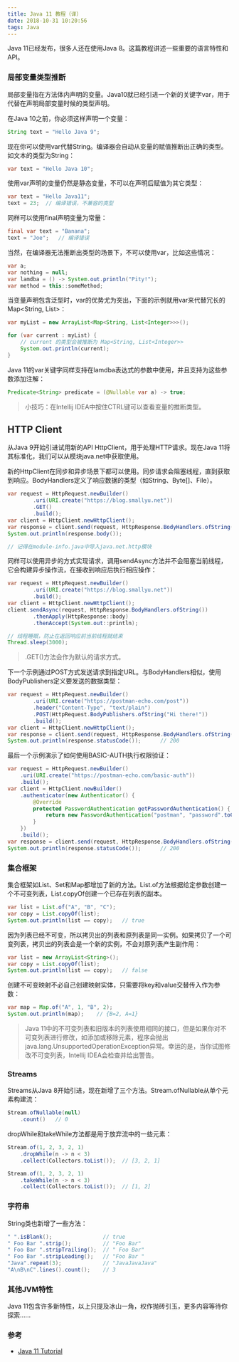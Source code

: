 ```yaml
---
title: Java 11 教程（译）
date: 2018-10-31 10:20:56
tags: Java
---
```


Java 11已经发布，很多人还在使用Java 8。这篇教程讲述一些重要的语言特性和API。

### 局部变量类型推断

局部变量指在方法体内声明的变量。Java10就已经引进一个新的关键字var，用于代替在声明局部变量时候的类型声明。

在Java 10之前，你必须这样声明一个变量：

```java
String text = "Hello Java 9";
```

现在你可以使用var代替String。编译器会自动从变量的赋值推断出正确的类型。如文本的类型为String：

```java
var text = "Hello Java 10";
```

使用var声明的变量仍然是静态变量，不可以在声明后赋值为其它类型：

```java
var text = "Hello Java11";
text = 23;  // 编译错误，不兼容的类型
```

同样可以使用final声明变量为常量：

```java
final var text = "Banana";
text = "Joe";   // 编译错误
```

当然，在编译器无法推断出类型的场景下，不可以使用var，比如这些情况：

```java
var a;
var nothing = null;
var lamdba = () -> System.out.println("Pity!");
var method = this::someMethod;
```

当变量声明包含泛型时，var的优势尤为突出，下面的示例就用var来代替冗长的Map<String, List<Integer>>：

```java
var myList = new ArrayList<Map<String, List<Integer>>>();

for (var current : myList) {
    // current 的类型会被推断为 Map<String, List<Integer>>
    System.out.println(current);
}
```

Java 11的var关键字同样支持在lamdba表达式的参数中使用，并且支持为这些参数添加注解：

```java
Predicate<String> predicate = (@Nullable var a) -> true;
```

> 小技巧：在Intellij IDEA中按住CTRL键可以查看变量的推断类型。

## HTTP Client

从Java 9开始引进试用新的API HttpClient，用于处理HTTP请求。现在Java 11将其标准化，我们可以从模块java.net中获取使用。

新的HttpClient在同步和异步场景下都可以使用。同步请求会阻塞线程，直到获取到响应。BodyHandlers定义了响应数据的类型（如String、Byte[]、File）。

```java
var request = HttpRequest.newBuilder()
        .uri(URI.create("https://blog.smallyu.net"))
        .GET()
        .build();
var client = HttpClient.newHttpClient();
var response = client.send(request, HttpResponse.BodyHandlers.ofString());
System.out.println(response.body());

// 记得在module-info.java中导入java.net.http模块
```

同样可以使用异步的方式实现请求，调用sendAsync方法并不会阻塞当前线程，它会构建异步操作流，在接收到响应后执行相应操作：

```java
var request = HttpRequest.newBuilder()
        .uri(URI.create("https://blog.smallyu.net"))
        .build();
var client = HttpClient.newHttpClient();
client.sendAsync(request, HttpResponse.BodyHandlers.ofString())
        .thenApply(HttpResponse::body)
        .thenAccept(System.out::println);

// 线程睡眠，防止在返回响应前当前线程就结束
Thread.sleep(3000);
```

> .GET()方法会作为默认的请求方式。

下一个示例通过POST方式发送请求到指定URL。与BodyHandlers相似，使用BodyPublishers定义要发送的数据类型：

```java
var request = HttpRequest.newBuilder()
        .uri(URI.create("https://postman-echo.com/post"))
        .header("Content-Type", "text/plain")
        .POST(HttpRequest.BodyPublishers.ofString("Hi there!"))
        .build();
var client = HttpClient.newHttpClient();
var response = client.send(request, HttpResponse.BodyHandlers.ofString());
System.out.println(response.statusCode());      // 200
```

最后一个示例演示了如何使用BASIC-AUTH执行权限验证：

```java
var request = HttpRequest.newBuilder()
    .uri(URI.create("https://postman-echo.com/basic-auth"))
    .build();
var client = HttpClient.newBuilder()
    .authenticator(new Authenticator() {
        @Override
        protected PasswordAuthentication getPasswordAuthentication() {
            return new PasswordAuthentication("postman", "password".toCharArray());
        }
    })
    .build();
var response = client.send(request, HttpResponse.BodyHandlers.ofString());
System.out.println(response.statusCode());      // 200
```

### 集合框架

集合框架如List、Set和Map都增加了新的方法。List.of方法根据给定参数创建一个不可变列表，List.copyOf创建一个已存在列表的副本。

```java
var list = List.of("A", "B", "C");
var copy = List.copyOf(list);
System.out.println(list == copy);   // true
```

因为列表已经不可变，所以拷贝出的列表和原列表是同一实例。如果拷贝了一个可变列表，拷贝出的列表会是一个新的实例，不会对原列表产生副作用：

```java
var list = new ArrayList<String>();
var copy = List.copyOf(list);
System.out.println(list == copy);   // false
```

创建不可变映射不必自己创建映射实体，只需要将key和value交替传入作为参数：

```java
var map = Map.of("A", 1, "B", 2);
System.out.println(map);    // {B=2, A=1}
```

> Java 11中的不可变列表和旧版本的列表使用相同的接口，但是如果你对不可变列表进行修改，如添加或移除元素，程序会抛出java.lang.UnsupportedOperationException异常。幸运的是，当你试图修改不可变列表，Intellij IDEA会检查并给出警告。

### Streams

Streams从Java 8开始引进，现在新增了三个方法。Stream.ofNullable从单个元素构建流：

```java
Stream.ofNullable(null)
    .count()   // 0
```

dropWhile和takeWhile方法都是用于放弃流中的一些元素：

```java
Stream.of(1, 2, 3, 2, 1)
    .dropWhile(n -> n < 3)
    .collect(Collectors.toList());  // [3, 2, 1]

Stream.of(1, 2, 3, 2, 1)
    .takeWhile(n -> n < 3)
    .collect(Collectors.toList());  // [1, 2]
```

### 字符串

String类也新增了一些方法：

```java
" ".isBlank();                // true
" Foo Bar ".strip();          // "Foo Bar"
" Foo Bar ".stripTrailing();  // " Foo Bar"
" Foo Bar ".stripLeading();   // "Foo Bar "
"Java".repeat(3);             // "JavaJavaJava"
"A\nB\nC".lines().count();    // 3
```

### 其他JVM特性

Java 11包含许多新特性，以上只提及冰山一角，权作抛砖引玉，更多内容等待你探索……

### 参考

- [Java 11 Tutorial](https://winterbe.com/posts/2018/09/24/java-11-tutorial/)
